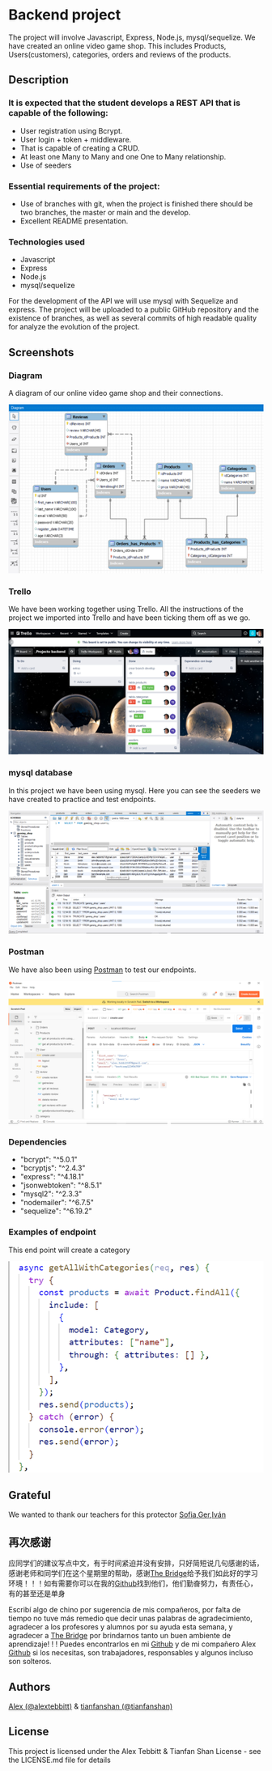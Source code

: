 # Backend project
The project will involve Javascript, Express, Node.js, mysql/sequelize. 
We have created an online video game shop. This includes Products, Users(customers), categories, orders and reviews of the products. 

## Description

### It is expected that the student develops a REST API that is capable of the following:
* User registration using Bcrypt.
* User login + token + middleware.
* That is capable of creating a CRUD.
* At least one Many to Many and one One to Many relationship.
* Use of seeders

### Essential requirements of the project:
* Use of branches with git, when the project is finished there should be two branches, the master or main and the develop.
* Excellent README presentation.

### Technologies used
* Javascript
* Express
* Node.js
* mysql/sequelize

For the development of the API we will use mysql with Sequelize and express.
The project will be uploaded to a public GitHub repository and the
existence of branches, as well as several commits of high readable quality for
analyze the evolution of the project.

## Screenshots

### Diagram
A diagram of our online video game shop and their connections.

![Diagram image](./assets/projectbackend.png)

### Trello
We have been working together using Trello. All the instructions of the project we imported into Trello and have been ticking them off as we go.

![Trello image](./assets/Screenshot%202022-05-26%20131648.png)

### mysql database
In this project we have been using mysql. Here you can see the seeders we have created to practice and test endpoints. 

![mysql Image](./assets/database.png)

### Postman
We have also been using [Postman](https://documenter.getpostman.com/view/21014325/Uz5ArJZV) to test our endpoints. 


![Postman Image](./assets/postman.png)
### Dependencies

* "bcrypt": "^5.0.1"
* "bcryptjs": "^2.4.3"
* "express": "^4.18.1"
* "jsonwebtoken": "^8.5.1"
* "mysql2": "^2.3.3"
* "nodemailer": "^6.7.5"
* "sequelize": "^6.19.2"


### Examples of endpoint
This end point will create a category

![endpoint](./assets/%E5%B1%8F%E5%B9%95%E6%88%AA%E5%9B%BE%202022-05-27%20070247.png)


## Grateful

We wanted to thank our teachers for this protector [Sofia](https://github.com/SofiaPinilla),[Ger](https://github.com/GeerDev),[Iván](https://github.com/ivanpuebla10)


## 再次感谢

应同学们的建议写点中文，有于时间紧迫并没有安排，只好简短说几句感谢的话，感谢老师和同学们在这个星期里的帮助，感谢[The Bridge](https://www.thebridge.tech/)给予我们如此好的学习环境！！！如有需要你可以在我的[Github](https://github.com/tianfanshan?tab=following)找到他们，他们勤奋努力，有责任心，有的甚至还是单身

Escribí algo de chino por sugerencia de mis compañeros, por falta de tiempo no tuve más remedio que decir unas palabras de agradecimiento, agradecer a los profesores y alumnos por su ayuda esta semana, y agradecer a [The Bridge](https://www.thebridge.tech/) por brindarnos tanto un buen ambiente de aprendizaje! ! ! Puedes encontrarlos en mi [Github](https://github.com/tianfanshan?tab=following) y de mi compañero Alex [Github](https://github.com/alextebbitt?tab=followers) si los necesitas, son trabajadores, responsables y algunos incluso son solteros.


## Authors

[Alex (@alextebbitt)](https://github.com/alextebbitt) & [tianfanshan (@tianfanshan)](https://github.com/tianfanshan)


## License

This project is licensed under the Alex Tebbitt & Tianfan Shan License - see the LICENSE.md file for details